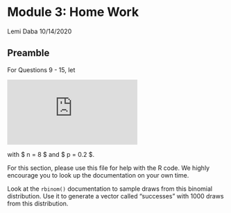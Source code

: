 Module 3: Home Work
================
Lemi Daba
10/14/2020

Preamble
--------

For Questions 9 - 15, let

![ X \\sim B(n, p) ](https://latex.codecogs.com/svg.latex?%20X%20%5Csim%20B%28n%2C%20p%29%20 " X \sim B(n, p) ")

with $ n = 8 $ and $ p = 0.2 $.

For this section, please use this file for help with the R code. We
highly encourage you to look up the documentation on your own time.

Look at the `rbinom()` documentation to sample draws from this binomial
distribution. Use it to generate a vector called “successes” with 1000
draws from this distribution.

